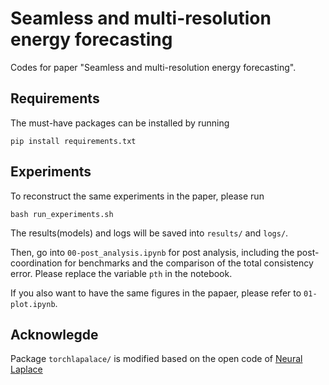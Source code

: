 # Seamless and multi-resolution energy forecasting

Codes for paper "Seamless and multi-resolution energy forecasting". 


## Requirements
The must-have packages can be installed by running
```
pip install requirements.txt
```

## Experiments
To reconstruct the same experiments in the paper, please run
```
bash run_experiments.sh
```
The results(models) and logs will be saved into ```results/``` and ```logs/```. 

Then, go into ```00-post_analysis.ipynb``` for post analysis, including the post-coordination for benchmarks and the comparison of the total consistency error. Please replace the variable ```pth``` in the notebook.

If you also want to have the same figures in the papaer, please refer to ```01-plot.ipynb```.


## Acknowlegde
Package ```torchlapalace/``` is modified based on the open code of [Neural Laplace](https://github.com/samholt/NeuralLaplace)
